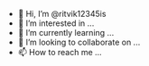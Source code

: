 - 👋 Hi, I’m @ritvik12345is
- 👀 I’m interested in ...
- 🌱 I’m currently learning ...
- 💞️ I’m looking to collaborate on ...
- 📫 How to reach me ...

<!---
ritvik12345is/ritvik12345is is a ✨ special ✨ repository because its `README.md` (this file) appears on your GitHub profile.
You can click the Preview link to take a look at your changes.
--->
